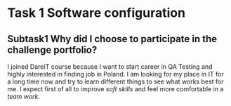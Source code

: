 # Task 1 Software configuration
## Subtask1 Why did I choose to participate in the challenge portfolio?

I joined DareIT course because I want to start career in QA Testing and highly interested in finding job in Poland.
I am looking for my place in IT for a long time now and try to learn different things to see what works best for me.
I expect first of all to improve *soft skills* and feel more comfortable in a *team work*. 



